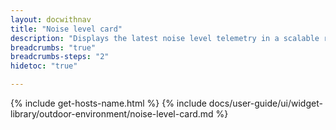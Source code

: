 ```yaml
---
layout: docwithnav
title: "Noise level card"
description: "Displays the latest noise level telemetry in a scalable rectangle card."
breadcrumbs: "true"
breadcrumbs-steps: "2"
hidetoc: "true"

---
```

{% include get-hosts-name.html %}
{% include docs/user-guide/ui/widget-library/outdoor-environment/noise-level-card.md %}
